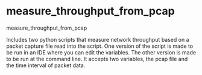 # measure_throughput_from_pcap
measure_throughput_from_pcap


Includes two python scripts that measure network throughput based on a packet capture file read into the script. One version of the script is made to be run in an IDE where you can edit the variables. The other version is made to be run at the command line. It accepts two variables, the pcap file and the time interval of packet data. 
